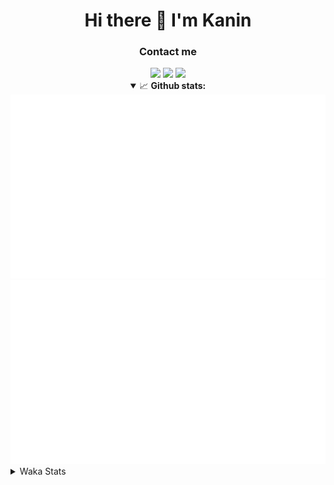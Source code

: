 <div align="center">
 <h1>Hi there 👋 I'm Kanin</h1>
 <h3>Contact me</h3>
 <a href="mailto:im@kanin.dev"><img src="https://img.shields.io/badge/gmail-%23D14836.svg?&style=for-the-badge&logo=gmail&logoColor=white"/></a>
 <a href="https://twitter.com/KaninDev"><img src="https://img.shields.io/badge/twitter-%231DA1F2.svg?&style=for-the-badge&logo=twitter&logoColor=white"/></a>
 <a href="https://www.linkedin.com/in/KaninDev"><img src="https://img.shields.io/badge/linkedin-%230077B5.svg?&style=for-the-badge&logo=linkedin&logoColor=white"/></a>
<details open>
  <summary>📈 <b>Github stats:</b></summary>
  <img src="https://github.com/Kanin/Kanin/blob/master/scripts/GitHubStats/generated/overview.svg"/>
  <img src="https://github.com/Kanin/Kanin/blob/master/scripts/GitHubStats/generated/languages.svg"/>
</details>
</div>

<details>
 <summary>Waka Stats</summary>

<!--START_SECTION:waka-->
![Code Time](http://img.shields.io/badge/Code%20Time-2%2C101%20hrs%2017%20mins-blue)

![Profile Views](http://img.shields.io/badge/Profile%20Views-0-blue)

![Lines of code](https://img.shields.io/badge/From%20Hello%20World%20I%27ve%20Written-881.0%20thousand%20lines%20of%20code-blue)

**🐱 My GitHub Data** 

> 📦 102.4 kB Used in GitHub's Storage 
 > 
> 🏆 512 Contributions in the Year 2023
 > 
> 🚫 Not Opted to Hire
 > 
> 📜 22 Public Repositories 
 > 
> 🔑 11 Private Repositories 
 > 
**I'm an Early 🐤** 

```text
🌞 Morning                2215 commits        ██████░░░░░░░░░░░░░░░░░░░   24.72 % 
🌆 Daytime                2724 commits        ████████░░░░░░░░░░░░░░░░░   30.40 % 
🌃 Evening                2638 commits        ███████░░░░░░░░░░░░░░░░░░   29.44 % 
🌙 Night                  1385 commits        ████░░░░░░░░░░░░░░░░░░░░░   15.45 % 
```
📅 **I'm Most Productive on Monday** 

```text
Monday                   1667 commits        █████░░░░░░░░░░░░░░░░░░░░   18.60 % 
Tuesday                  1212 commits        ███░░░░░░░░░░░░░░░░░░░░░░   13.52 % 
Wednesday                843 commits         ██░░░░░░░░░░░░░░░░░░░░░░░   09.41 % 
Thursday                 1321 commits        ████░░░░░░░░░░░░░░░░░░░░░   14.74 % 
Friday                   1462 commits        ████░░░░░░░░░░░░░░░░░░░░░   16.31 % 
Saturday                 891 commits         ██░░░░░░░░░░░░░░░░░░░░░░░   09.94 % 
Sunday                   1566 commits        ████░░░░░░░░░░░░░░░░░░░░░   17.47 % 
```


📊 **This Week I Spent My Time On** 

```text
🕑︎ Time Zone: America/New_York

💬 Programming Languages: 
Python                   3 hrs 38 mins       ███████████████████████░░   92.55 % 
.env file                10 mins             █░░░░░░░░░░░░░░░░░░░░░░░░   04.59 % 
virtualenv               2 mins              ░░░░░░░░░░░░░░░░░░░░░░░░░   01.17 % 
YAML                     1 min               ░░░░░░░░░░░░░░░░░░░░░░░░░   00.65 % 
Bash                     1 min               ░░░░░░░░░░░░░░░░░░░░░░░░░   00.64 % 

🔥 Editors: 
PyCharm                  3 hrs 55 mins       █████████████████████████   100.00 % 

🐱‍💻 Projects: 
GameHubBot               3 hrs 47 mins       ████████████████████████░   96.38 % 
Unknown Project          6 mins              █░░░░░░░░░░░░░░░░░░░░░░░░   02.56 % 
PatchBot                 2 mins              ░░░░░░░░░░░░░░░░░░░░░░░░░   00.98 % 
Naila.py                 0 secs              ░░░░░░░░░░░░░░░░░░░░░░░░░   00.07 % 

💻 Operating System: 
Windows                  3 hrs 55 mins       █████████████████████████   100.00 % 
```

**I Mostly Code in Python** 

```text
Python                   28 repos            ███████████████░░░░░░░░░░   59.57 % 
Java                     7 repos             ████░░░░░░░░░░░░░░░░░░░░░   14.89 % 
JavaScript               4 repos             ██░░░░░░░░░░░░░░░░░░░░░░░   08.51 % 
Kotlin                   2 repos             █░░░░░░░░░░░░░░░░░░░░░░░░   04.26 % 
HTML                     2 repos             █░░░░░░░░░░░░░░░░░░░░░░░░   04.26 % 
```



**Timeline**

![Lines of Code chart](https://raw.githubusercontent.com/Kanin/Kanin/master/assets/bar_graph.png)


 Last Updated on 10/09/2023 02:34:34 UTC
<!--END_SECTION:waka-->
</details>

